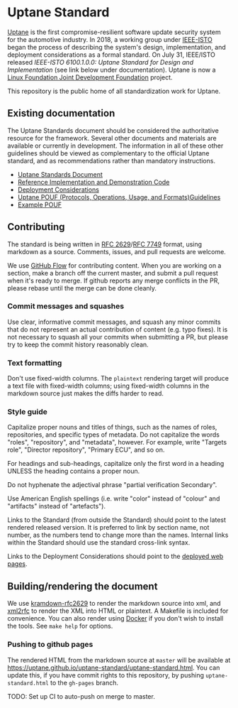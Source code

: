 # Uptane Standard

[Uptane](https://uptane.github.io) is the first compromise-resilient software update security system for the automotive industry. In 2018, a working group under [IEEE-ISTO](https://ieee-isto.org/) began the process of describing the system's design, implementation, and deployment considerations as a formal standard. On July 31, IEEE/ISTO released *IEEE-ISTO 6100.1.0.0: Uptane Standard for Design and Implementation* (see link below under documentation). Uptane is now a [Linux Foundation Joint Development Foundation](http://www.jointdevelopment.org/) project. 

This repository is the public home of all standardization work for Uptane.

## Existing documentation

The Uptane Standards document should be considered the authoritative resource for the framework. Several other documents and materials are available or currently in development. The information in all of these other guidelines should be viewed as complementary to the official Uptane standard, and as recommendations rather than mandatory instructions. 

* [Uptane Standards Document](https://uptane.github.io/papers/ieee-isto-6100.1.0.0.uptane-standard.html)
* [Reference Implementation and Demonstration Code](https://github.com/uptane/uptane)
* [Deployment Considerations](https://uptane.github.io/deployment-considerations/index.html)
* [Uptane POUF (Protocols, Operations, Usage, and Formats)Guidelines](https://uptane.github.io/pouf.html)
* [Example POUF](https://uptane.github.io/reference_pouf.html)

## Contributing

The standard is being written in [RFC 2629](https://tools.ietf.org/html/rfc2629)/[RFC 7749](https://tools.ietf.org/html/rfc7749) format, using markdown as a source. Comments, issues, and pull requests are welcome.

We use [GitHub Flow](https://guides.github.com/introduction/flow/) for contributing content. When you are working on a section, make a branch off the current master, and submit a pull request when it's ready to merge. If github reports any merge conflicts in the PR, please rebase until the merge can be done cleanly.

### Commit messages and squashes

Use clear, informative commit messages, and squash any minor commits that do not represent an actual contribution of content (e.g. typo fixes). It is not necessary to squash all your commits when submitting a PR, but please try to keep the commit history reasonably clean.

### Text formatting

Don't use fixed-width columns. The `plaintext` rendering target will produce a text file with fixed-width columns; using fixed-width columns in the markdown source just makes the diffs harder to read.

### Style guide

Capitalize proper nouns and titles of things, such as the names of roles, repositories, and specific types of metadata. Do not capitalize the words "roles", "repository", and "metadata", however. For example, write "Targets role", "Director repository", "Primary ECU", and so on.

For headings and sub-headings, capitalize only the first word in a heading UNLESS the heading contains a proper noun.

Do not hyphenate the adjectival phrase "partial verification Secondary".

Use American English spellings (i.e. write "color" instead of "colour" and "artifacts" instead of "artefacts").

Links to the Standard (from outside the Standard) should point to the latest rendered released version. It is preferred to link by section name, not number, as the numbers tend to change more than the names. Internal links within the Standard should use the standard cross-link syntax.

Links to the Deployment Considerations should point to the [deployed web pages](https://uptane.github.io/deployment-considerations/index.html).

## Building/rendering the document

We use [kramdown-rfc2629](https://github.com/cabo/kramdown-rfc2629) to render the markdown source into xml, and [xml2rfc](https://xml2rfc.tools.ietf.org/) to render the XML into HTML or plaintext. A Makefile is included for convenience. You can also render using [Docker](https://www.docker.com/) if you don't wish to install the tools. See `make help` for options.

### Pushing to github pages

The rendered HTML from the markdown source at `master` will be available at https://uptane.github.io/uptane-standard/uptane-standard.html. You can update this, if you have commit rights to this repository, by pushing `uptane-standard.html` to the `gh-pages` branch.

TODO: Set up CI to auto-push on merge to master.

